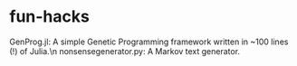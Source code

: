 fun-hacks
=========
GenProg.jl: A simple Genetic Programming framework written in ~100 lines (!) of Julia.\n
nonsensegenerator.py: A Markov text generator.
